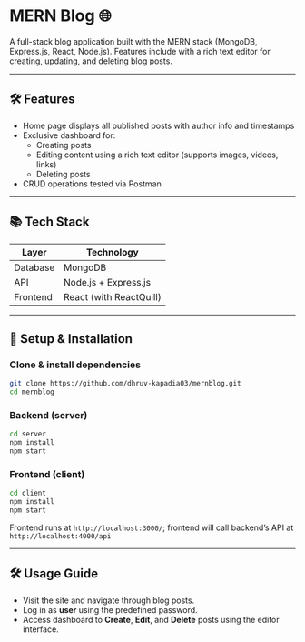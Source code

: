 # MERN Blog 🌐

A full-stack blog application built with the MERN stack (MongoDB, Express.js, React, Node.js). Features include with a rich text editor for creating, updating, and deleting blog posts.

---

## 🛠 Features

- Home page displays all published posts with author info and timestamps
- Exclusive dashboard for:
  - Creating posts
  - Editing content using a rich text editor (supports images, videos, links)
  - Deleting posts
- CRUD operations tested via Postman

---

## 📚 Tech Stack

| Layer      | Technology                 |
|------------|----------------------------|
| Database   | MongoDB                    |
| API        | Node.js + Express.js       |
| Frontend   | React (with ReactQuill)    |

---

## 🧩 Setup & Installation

### Clone & install dependencies
```bash
git clone https://github.com/dhruv-kapadia03/mernblog.git
cd mernblog
```

### Backend (server)
```bash
cd server
npm install
npm start
```

### Frontend (client)
```bash
cd client
npm install
npm start
```

Frontend runs at `http://localhost:3000/`; frontend will call backend’s API at `http://localhost:4000/api`

---

## 🛠 Usage Guide

- Visit the site and navigate through blog posts.
- Log in as **user** using the predefined password.
- Access dashboard to **Create**, **Edit**, and **Delete** posts using the editor interface.

